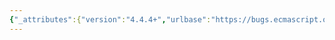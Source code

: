 ```yaml
---
{"_attributes":{"version":"4.4.4+","urlbase":"https://bugs.ecmascript.org/","maintainer":"dherman@mozilla.com"},"bug":{"bug_id":2384,"creation_ts":"2013-12-11 19:50:00 -0800","short_desc":"Update needed for test 15.5.4.9_CE.js, String.prototype.localeCompare","delta_ts":"2014-07-10 14:49:01 -0700","product":"Test262","component":"ECMA-262 Tests","version":"unspecified","rep_platform":"All","op_sys":"All","bug_status":"RESOLVED","resolution":"FIXED","priority":"Normal","bug_severity":"normal","everconfirmed":true,"reporter":{"uid":"ecmascriptbugs","name":"Norbert"},"assigned_to":{"uid":"brterlso","name":"Brian Terlson"},"cc":"allen","long_desc":[{"commentid":6930,"comment_count":0,"who":{"uid":"ecmascriptbugs","name":"Norbert"},"bug_when":"2013-12-11 19:50:52 -0800","thetext":"In response to bug 1273, the ES6 draft specification has been updated to require that String.prototype.localeCompare returns 0 when comparing Strings that are considered canonically equivalent by the Unicode standard only if it performs language-sensitive comparisons. This partially invalidates test 15.5.4.9_CE.js, which verifies that canonical equivalence is always respected. The test case needs to be updated to only check for canonical equivalence if localeCompare implements language-sensitive comparisons.\n\nI don't know of a way to determine in general whether localeCompare performs language-sensitive comparisons. However, one feature that's very commonly used in language-sensitive comparisons (even for languages using non-Latin writing systems) is treating upper and lower case Latin characters as similar. A very simple test that catches most language-sensitive implementations is therefore\n   \"a\".localeCompare(\"Z\") < 0"},{"commentid":6999,"comment_count":1,"who":{"uid":"brterlso","name":"Brian Terlson"},"bug_when":"2014-01-26 13:08:43 -0800","thetext":"Presumably all the 15.5.4.9 tests should be updated to first check if Intl is supported, and if so bail out (since presumably verification of the API's semantics should take place in the Intl402 test suite). I think the following should be a sufficient check to all but guarantee Intl is supported:\n\ntry { \"\".localeCompare(\"\", [{toString: function() { throw 1; }}]) } catch(e) { return true; }\n\nThen, to detect whether the current implementation uses locale-sensitive comparisons, Norbert's proposed check can be employed."},{"commentid":7002,"comment_count":2,"who":{"uid":"ecmascriptbugs","name":"Norbert"},"bug_when":"2014-01-26 15:48:47 -0800","thetext":"Why should tests be skipped if the internationalization API is implemented? The goal of ECMA-402 section 13 was not to invalidate the corresponding parts of ECMA-262, but to provide additional requirements. All existing tests in Test262 should remain valid.\n\nThe change requested here has nothing to do with ECMA-402; it became necessary because a contradiction within ECMA-262 got resolved by the editor in a different way than the test anticipated."}]}}
---
```

